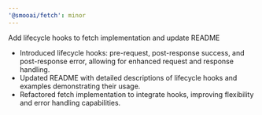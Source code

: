 ```yaml
---
'@smooai/fetch': minor
---
```


Add lifecycle hooks to fetch implementation and update README

- Introduced lifecycle hooks: pre-request, post-response success, and post-response error, allowing for enhanced request and response handling.
- Updated README with detailed descriptions of lifecycle hooks and examples demonstrating their usage.
- Refactored fetch implementation to integrate hooks, improving flexibility and error handling capabilities.
